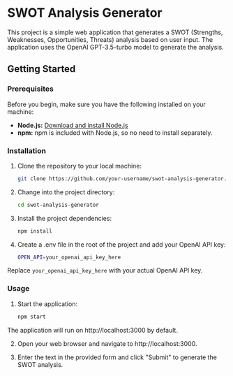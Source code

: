 # SWOT Analysis Generator

This project is a simple web application that generates a SWOT (Strengths, Weaknesses, Opportunities, Threats) analysis based on user input. The application uses the OpenAI GPT-3.5-turbo model to generate the analysis.

## Getting Started

### Prerequisites

Before you begin, make sure you have the following installed on your machine:

- **Node.js:** [Download and install Node.js](https://nodejs.org/)
- **npm:** npm is included with Node.js, so no need to install separately.

### Installation

1. Clone the repository to your local machine:

   ```bash
   git clone https://github.com/your-username/swot-analysis-generator.git

2. Change into the project directory:

   ```bash
   cd swot-analysis-generator

3. Install the project dependencies:

   ```bash
   npm install

4. Create a .env file in the root of the project and add your OpenAI API key:

   ```bash
   OPEN_API=your_openai_api_key_here

Replace `your_openai_api_key_here` with your actual OpenAI API key.

### Usage

1. Start the application:

   ```bash
   npm start

The application will run on http://localhost:3000 by default.

2. Open your web browser and navigate to http://localhost:3000.

3. Enter the text in the provided form and click "Submit" to generate the SWOT analysis.
